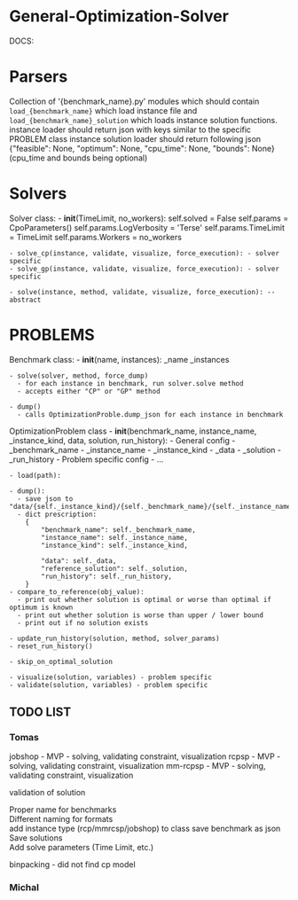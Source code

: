 # General-Optimization-Solver


DOCS:

# Parsers
Collection of '{benchmark_name}.py' modules which should contain `load_{benchmark_name}` which load instance file and `load_{benchmark_name}_solution` which loads instance solution functions.
instance loader should return json with keys similar to the specific PROBLEM class
instance solution loader should return following json {"feasible": None, "optimum": None, "cpu_time": None, "bounds": None} (cpu_time and bounds being optional)
    
# Solvers
Solver class:
    - __init__(TimeLimit, no_workers):
        self.solved = False
        self.params = CpoParameters()
        self.params.LogVerbosity = 'Terse'
        self.params.TimeLimit = TimeLimit
        self.params.Workers = no_workers

    - solve_cp(instance, validate, visualize, force_execution): - solver specific
    - solve_gp(instance, validate, visualize, force_execution): - solver specific
    
    - solve(instance, method, validate, visualize, force_execution): -- abstract

# PROBLEMS
Benchmark class:
    - __init__(name, instances):
        _name
        _instances

    - solve(solver, method, force_dump)
      - for each instance in benchmark, run solver.solve method 
      - accepts either "CP" or "GP" method

    - dump()
      - calls OptimizationProble.dump_json for each instance in benchmark


OptimizationProblem class
    - __init__(benchmark_name, instance_name, _instance_kind, data, solution, run_history):
      - General config
        - _benchmark_name
        - _instance_name
        - _instance_kind
        - _data
        - _solution
        - _run_history
      - Problem specific config
        - ...

    - load(path):
    
    - dump():
      - save json to "data/{self._instance_kind}/{self._benchmark_name}/{self._instance_name}.json"
      - dict prescription:
        {
            "benchmark_name": self._benchmark_name,
            "instance_name": self._instance_name,
            "instance_kind": self._instance_kind,

            "data": self._data,
            "reference_solution": self._solution,
            "run_history": self._run_history,
        }
    - compare_to_reference(obj_value):
      - print out whether solution is optimal or worse than optimal if optimum is known
      - print out whether solution is worse than upper / lower bound
      - print out if no solution exists

    - update_run_history(solution, method, solver_params)
    - reset_run_history()

    - skip_on_optimal_solution

    - visualize(solution, variables) - problem specific
    - validate(solution, variables) - problem specific


## TODO LIST
### Tomas
jobshop - MVP - solving, validating constraint, visualization
rcpsp - MVP - solving, validating constraint, visualization
mm-rcpsp - MVP - solving, validating constraint, visualization

validation of solution

Proper name for benchmarks  
Different naming for formats  
add instance type (rcp/mmrcsp/jobshop) to class
save benchmark as json  
Save solutions  
Add solve parameters (Time Limit, etc.)

binpacking - did not find cp model

### Michal

